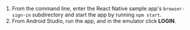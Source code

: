 1. From the command line, enter the React Native sample app's `browser-sign-in` subdirectory and start the <StackSelector snippet="applang" noSelector inline /> app by running `npm start`.
2. From Android Studio, run the app, and in the emulator click **LOGIN**.
